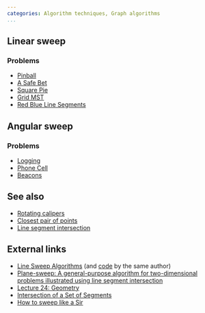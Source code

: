 ```yaml
---
categories: Algorithm techniques, Graph algorithms
...
```


## Linear sweep

### Problems
* [Pinball](https://open.kattis.com/problems/pinball)
* [A Safe Bet](https://open.kattis.com/problems/safebet)
* [Square Pie](https://open.kattis.com/problems/squarepie)
* [Grid MST](https://open.kattis.com/problems/gridmst)
* [Red Blue Line Segments](http://www.spoj.com/problems/CS345A1/)

## Angular sweep

### Problems
* [Logging](https://code.google.com/codejam/contest/4224486/dashboard#s=p2&a=2)
* [Phone Cell](http://contest.felk.cvut.cz/07cerc/solved/c/)
* [Beacons](https://open.kattis.com/problems/beacons)

## See also
* [Rotating calipers]()
* [Closest pair of points]()
* [Line segment intersection]()

## External links
* [Line Sweep Algorithms](https://www.topcoder.com/community/data-science/data-science-tutorials/line-sweep-algorithms/) (and [code](https://apps.topcoder.com/forums/?module=Thread&threadID=684537&start=0) by the same author)
* [Plane-sweep: A general-purpose algorithm for two-dimensional problems illustrated using line segment intersection](http://www.jn.inf.ethz.ch/education/script/P6_C25.pdf)
* [Lecture 24: Geometry](http://courses.csail.mit.edu/6.006/spring11/lectures/lec24.pdf)
* [Intersection of a Set of Segments](http://geomalgorithms.com/a09-_intersect-3.html)
* [How to sweep like a Sir](http://codeforces.com/blog/entry/20377)